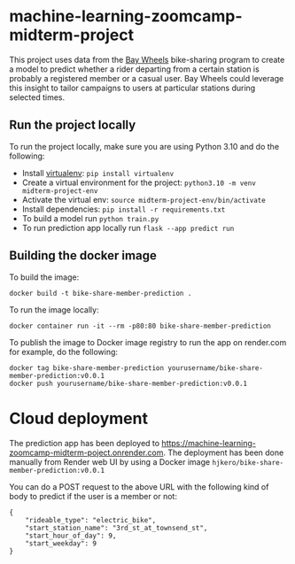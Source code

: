 # machine-learning-zoomcamp-midterm-project


This project uses data from the [Bay Wheels](https://www.lyft.com/bikes/bay-wheels/system-data) bike-sharing program to create a model to predict whether a rider departing from a certain station is probably a registered member or a casual user. Bay Wheels could leverage this insight to tailor campaigns to users at particular stations during selected times.


## Run  the project locally

To run the project locally, make sure you are using Python 3.10 and do the following:

* Install [virtualenv](https://virtualenv.pypa.io/en/latest/): `pip install virtualenv`    
* Create a virtual environment for the project:  `python3.10 -m venv midterm-project-env`
* Activate the virtual env: `source midterm-project-env/bin/activate`
* Install dependencies: `pip install -r requirements.txt`
* To build a model run `python train.py`
* To run prediction app locally run `flask --app predict run`


## Building the docker image

To build the image:

    docker build -t bike-share-member-prediction .

To run the image locally:

    docker container run -it --rm -p80:80 bike-share-member-prediction

To publish the image to Docker image registry to run the app on render.com for example, do the following:

    docker tag bike-share-member-prediction yourusername/bike-share-member-prediction:v0.0.1
    docker push yourusername/bike-share-member-prediction:v0.0.1

# Cloud deployment

The prediction app has been deployed to https://machine-learning-zoomcamp-midterm-poject.onrender.com. The deployment has been done manually from Render web UI by using a Docker image `hjkero/bike-share-member-prediction:v0.0.1`

You can do a POST request to the above URL with the following kind of body to predict if the user is a member or not:

    {
        "rideable_type": "electric_bike",
        "start_station_name": "3rd_st_at_townsend_st",
        "start_hour_of_day": 9,
        "start_weekday": 9
    }




